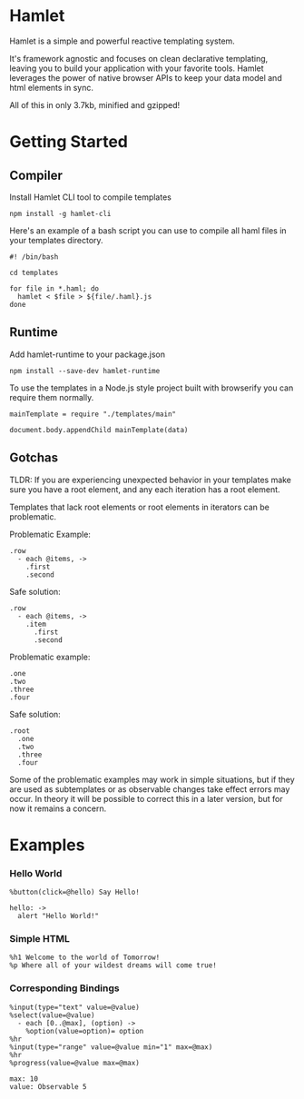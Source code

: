 Hamlet
======

Hamlet is a simple and powerful reactive templating system.

It's framework agnostic and focuses on clean declarative templating, leaving you to build your application with your favorite tools. Hamlet leverages the power of native browser APIs to keep your data model and html elements in sync.

All of this in only 3.7kb, minified and gzipped!

Getting Started
===============

Compiler
--------

Install Hamlet CLI tool to compile templates

    npm install -g hamlet-cli

Here's an example of a bash script you can use to compile all haml files in your templates directory.

    #! /bin/bash

    cd templates

    for file in *.haml; do
      hamlet < $file > ${file/.haml}.js
    done

Runtime
-------

Add hamlet-runtime to your package.json

    npm install --save-dev hamlet-runtime

To use the templates in a Node.js style project built with browserify you can require them normally.

    mainTemplate = require "./templates/main"

    document.body.appendChild mainTemplate(data)

Gotchas
-------

TLDR: If you are experiencing unexpected behavior in your templates make sure you have a root element,
and any each iteration has a root element.

Templates that lack root elements or root elements in iterators can be problematic.

Problematic Example:

    .row
      - each @items, ->
        .first
        .second

Safe solution:

    .row
      - each @items, ->
        .item
          .first
          .second

Problematic example:

    .one
    .two
    .three
    .four

Safe solution:

    .root
      .one
      .two
      .three
      .four

Some of the problematic examples may work in simple situations, but if they are used as subtemplates or as observable changes take effect errors may occur. In theory it will be possible to correct this in a later version, but for now it remains a concern.

Examples
========

### Hello World

```haml
%button(click=@hello) Say Hello!
```

```coffee-script
hello: ->
  alert "Hello World!"
```

### Simple HTML

```haml
%h1 Welcome to the world of Tomorrow!
%p Where all of your wildest dreams will come true!
```

### Corresponding Bindings

```haml
%input(type="text" value=@value)
%select(value=@value)
  - each [0..@max], (option) ->
    %option(value=option)= option
%hr
%input(type="range" value=@value min="1" max=@max)
%hr
%progress(value=@value max=@max)
```

```coffee-script
max: 10
value: Observable 5
```
